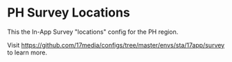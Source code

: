 # PH Survey Locations
This the In-App Survey "locations" config for the PH region.

Visit https://github.com/17media/configs/tree/master/envs/sta/17app/survey to learn more.

